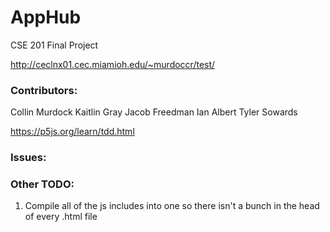 # AppHub

CSE 201 Final Project

http://ceclnx01.cec.miamioh.edu/~murdoccr/test/

### Contributors:

Collin Murdock
Kaitlin Gray
Jacob Freedman
Ian   Albert
Tyler Sowards


https://p5js.org/learn/tdd.html

### Issues:


### Other TODO:

1. Compile all of the js includes into one so there isn't a bunch in the head of every .html file
